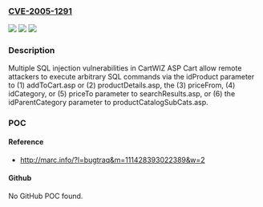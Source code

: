 ### [CVE-2005-1291](https://cve.mitre.org/cgi-bin/cvename.cgi?name=CVE-2005-1291)
![](https://img.shields.io/static/v1?label=Product&message=n%2Fa&color=blue)
![](https://img.shields.io/static/v1?label=Version&message=n%2Fa&color=blue)
![](https://img.shields.io/static/v1?label=Vulnerability&message=n%2Fa&color=brighgreen)

### Description

Multiple SQL injection vulnerabilities in CartWIZ ASP Cart allow remote attackers to execute arbitrary SQL commands via the idProduct parameter to (1) addToCart.asp or (2) productDetails.asp, the (3) priceFrom, (4) idCategory, or (5) priceTo parameter to searchResults.asp, or (6) the idParentCategory parameter to productCatalogSubCats.asp.

### POC

#### Reference
- http://marc.info/?l=bugtraq&m=111428393022389&w=2

#### Github
No GitHub POC found.

